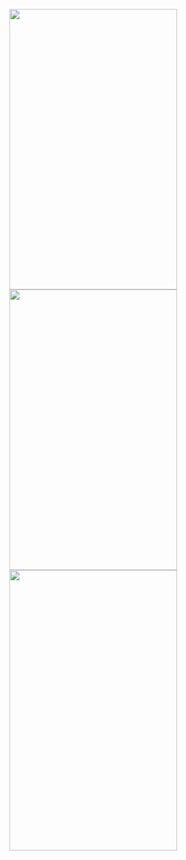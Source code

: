<img src="https://user-images.githubusercontent.com/53394560/120116832-76174a80-c1a3-11eb-8ba6-69e7236f3dde.png" width="300" height="500">      <img src="https://user-images.githubusercontent.com/53394560/120116864-ad85f700-c1a3-11eb-8a56-869d145e5cc4.png" width="300" height="500">   <img src="https://user-images.githubusercontent.com/53394560/120116902-e45c0d00-c1a3-11eb-8e38-0687d80bc87f.png" width="300" height="500">
